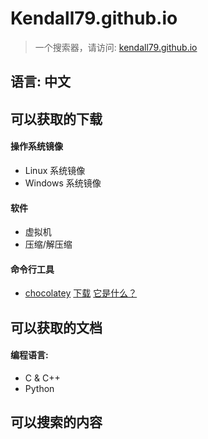 # Kendall79.github.io
>一个搜索器，请访问: [kendall79.github.io](https://kendall79.github.io "kendall79.github.io")

## 语言: 中文

## 可以获取的下载
 #### 操作系统镜像
  - Linux 系统镜像
  - Windows 系统镜像
 #### 软件
  - 虚拟机
  - 压缩/解压缩

 #### 命令行工具
  - [chocolatey](https://chocolatey.org/ "choco") [下载](https://chocolatey.org/api/v2/package/chocolatey) [它是什么？](https://chocolatey.org/why-chocolatey)

## 可以获取的文档
 #### 编程语言:
  - C & C++
  - Python

## 可以搜索的内容

